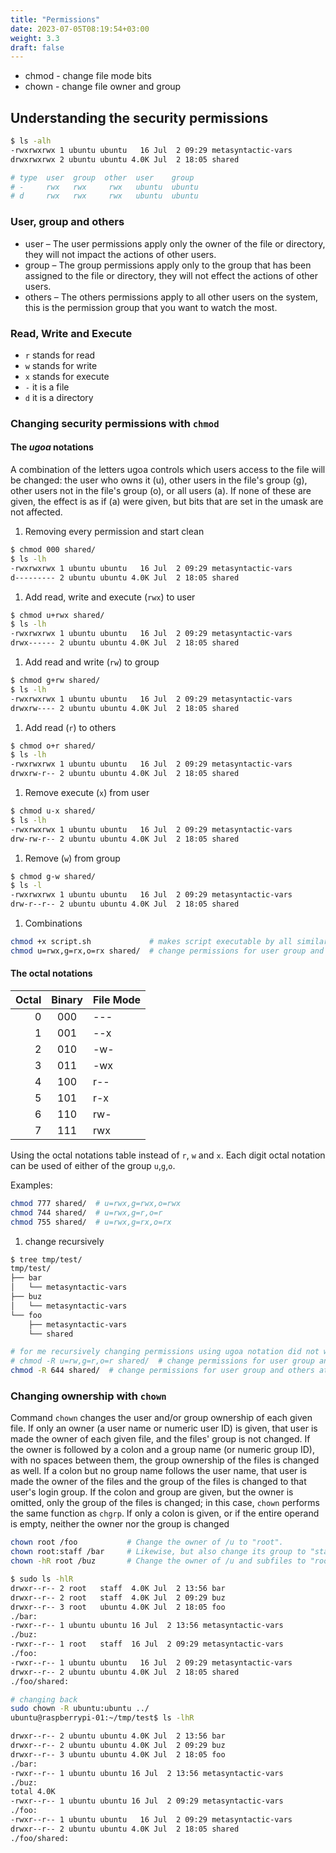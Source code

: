 ```yaml
---
title: "Permissions"
date: 2023-07-05T08:19:54+03:00
weight: 3.3
draft: false
---
```


* chmod - change file mode bits
* chown - change file owner and group

## Understanding the security permissions

```bash
$ ls -alh
-rwxrwxrwx 1 ubuntu ubuntu   16 Jul  2 09:29 metasyntactic-vars
drwxrwxrwx 2 ubuntu ubuntu 4.0K Jul  2 18:05 shared

# type  user  group  other  user    group
# -     rwx   rwx     rwx   ubuntu  ubuntu
# d     rwx   rwx     rwx   ubuntu  ubuntu
```

### User, group and others

* user – The user permissions apply only the owner of the file or directory, they will not impact the actions of other users.
* group – The group permissions apply only to the group that has been assigned to the file or directory, they will not effect the actions of other users.
* others – The others permissions apply to all other users on the system, this is the permission group that you want to watch the most.

### Read, Write and Execute

* `r` stands for read
* `w` stands for write
* `x` stands for execute
* `-` it is a file
* `d` it is a directory

### Changing security permissions with `chmod`

#### The _ugoa_ notations

A combination of the letters ugoa controls which users access to the file will be changed: the user who owns it \(u\), other users in the file's group \(g\), other users not in the file's group \(o\), or all users \(a\). If none of these are given, the effect is as if \(a\) were given, but bits that are set in the umask are not affected.

1. Removing every permission and start clean

```bash
$ chmod 000 shared/
$ ls -lh
-rwxrwxrwx 1 ubuntu ubuntu   16 Jul  2 09:29 metasyntactic-vars
d--------- 2 ubuntu ubuntu 4.0K Jul  2 18:05 shared
```

1. Add read, write and execute \(`rwx`\) to user

```bash
$ chmod u+rwx shared/
$ ls -lh
-rwxrwxrwx 1 ubuntu ubuntu   16 Jul  2 09:29 metasyntactic-vars
drwx------ 2 ubuntu ubuntu 4.0K Jul  2 18:05 shared
```

1. Add read and write \(`rw`\) to group

```bash
$ chmod g+rw shared/
$ ls -lh
-rwxrwxrwx 1 ubuntu ubuntu   16 Jul  2 09:29 metasyntactic-vars
drwxrw---- 2 ubuntu ubuntu 4.0K Jul  2 18:05 shared
```

1. Add read \(`r`\) to others

```bash
$ chmod o+r shared/
$ ls -lh
-rwxrwxrwx 1 ubuntu ubuntu   16 Jul  2 09:29 metasyntactic-vars
drwxrw-r-- 2 ubuntu ubuntu 4.0K Jul  2 18:05 shared
```

1. Remove execute \(`x`\) from user

```bash
$ chmod u-x shared/
$ ls -lh
-rwxrwxrwx 1 ubuntu ubuntu   16 Jul  2 09:29 metasyntactic-vars
drw-rw-r-- 2 ubuntu ubuntu 4.0K Jul  2 18:05 shared
```

1. Remove \(`w`\) from group

```bash
$ chmod g-w shared/
$ ls -l
-rwxrwxrwx 1 ubuntu ubuntu   16 Jul  2 09:29 metasyntactic-vars
drw-r--r-- 2 ubuntu ubuntu 4.0K Jul  2 18:05 shared
```

1. Combinations

```bash
chmod +x script.sh             # makes script executable by all similar to: chmod a+x script.sh
chmod u=rwx,g=rx,o=rx shared/  # change permissions for user group and others at the same time
```

#### The octal notations

| Octal | Binary | File Mode |
| ---: | :---: | :--- |
| 0 | 000 | --- |
| 1 | 001 | --x |
| 2 | 010 | -w- |
| 3 | 011 | -wx |
| 4 | 100 | r-- |
| 5 | 101 | r-x |
| 6 | 110 | rw- |
| 7 | 111 | rwx |

Using the octal notations table instead of `r`, `w` and `x`. Each digit octal notation can be used of either of the group `u`,`g`,`o`.

Examples:

```bash
chmod 777 shared/  # u=rwx,g=rwx,o=rwx
chmod 744 shared/  # u=rwx,g=r,o=r
chmod 755 shared/  # u=rwx,g=rx,o=rx
```

1. change recursively

```bash
$ tree tmp/test/
tmp/test/
├── bar
│   └── metasyntactic-vars
├── buz
│   └── metasyntactic-vars
└── foo
    ├── metasyntactic-vars
    └── shared

# for me recursively changing permissions using ugoa notation did not work
# chmod -R u=rw,g=r,o=r shared/  # change permissions for user group and others at the same time
chmod -R 644 shared/  # change permissions for user group and others at the same time
```

### Changing ownership with `chown`

Command `chown` changes the user and/or group ownership of each given file. If only an owner \(a user name or numeric user ID\) is given, that user is made the owner of each given file, and the files' group is not changed. If the owner is followed by a colon and a group name \(or numeric group ID\), with no spaces between them, the group ownership of the files is changed as well. If a colon but no group name follows the user name, that user is made the owner of the files and the group of the files is changed to that user's login group. If the colon and group are given, but the owner is omitted, only the group of the files is changed; in this case, `chown` performs the same function as `chgrp`. If only a colon is given, or if the entire operand is empty, neither the owner nor the group is changed

```bash
chown root /foo           # Change the owner of /u to "root".
chown root:staff /bar     # Likewise, but also change its group to "staff".
chown -hR root /buz       # Change the owner of /u and subfiles to "root".

$ sudo ls -hlR
drwxr--r-- 2 root   staff  4.0K Jul  2 13:56 bar
drwxr--r-- 2 root   staff  4.0K Jul  2 09:29 buz
drwxr--r-- 3 root   ubuntu 4.0K Jul  2 18:05 foo
./bar:
-rwxr--r-- 1 ubuntu ubuntu 16 Jul  2 13:56 metasyntactic-vars
./buz:
-rwxr--r-- 1 root   staff  16 Jul  2 09:29 metasyntactic-vars
./foo:
-rwxr--r-- 1 ubuntu ubuntu   16 Jul  2 09:29 metasyntactic-vars
drwxr--r-- 2 ubuntu ubuntu 4.0K Jul  2 18:05 shared
./foo/shared:

# changing back
sudo chown -R ubuntu:ubuntu ../
ubuntu@raspberrypi-01:~/tmp/test$ ls -lhR

drwxr--r-- 2 ubuntu ubuntu 4.0K Jul  2 13:56 bar
drwxr--r-- 2 ubuntu ubuntu 4.0K Jul  2 09:29 buz
drwxr--r-- 3 ubuntu ubuntu 4.0K Jul  2 18:05 foo
./bar:
-rwxr--r-- 1 ubuntu ubuntu 16 Jul  2 13:56 metasyntactic-vars
./buz:
total 4.0K
-rwxr--r-- 1 ubuntu ubuntu 16 Jul  2 09:29 metasyntactic-vars
./foo:
-rwxr--r-- 1 ubuntu ubuntu   16 Jul  2 09:29 metasyntactic-vars
drwxr--r-- 2 ubuntu ubuntu 4.0K Jul  2 18:05 shared
./foo/shared:
```
